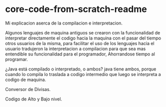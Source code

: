 # core-code-from-scratch-readme
Mi explicacion aserca de la compilacion e interpretacion.

 Algunos lenguajes de maquina antiguos se crearon con la funcionalidad de interpretar directamente el codigo hacia la maquina
 con  el pasar del tiempo otros usuarios de la misma, para facilitar el uso de los lenguajes hacia el usuario
 tradujeron la interpretacion a compilacion para que sea mas entendible su funcionalidad para el programador,
 Ahorrandose tiempo al programar.

¿Java está compilado o interpretado, o ambos?
    java tiene ambos, porque cuando lo compila lo traslada a codigo intermedio que luego se interpreta a codigo de maquina.

Conversor de Divisas.

Codigo de Alto y Bajo nivel.

